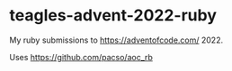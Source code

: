 # teagles-advent-2022-ruby
My ruby submissions to https://adventofcode.com/ 2022.

Uses https://github.com/pacso/aoc_rb
